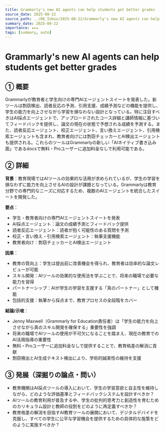 ```yaml
---
title: Grammarly's new AI agents can help students get better grades
source_date: 2025-08-22
source_path: ../06_Inbox/2025-08-22/Grammarly's new AI agents can help students get better grades.md
summary_date: 2025-08-22
importance: ★★★
tags: [summary, auto]
---
```


# Grammarly's new AI agents can help students get better grades

## ① 概要

Grammarlyが教育者と学生向けの専門AIエージェントスイートを発表した。新ツールは剽窃検出、読者反応の予測、引用支援、成績予測などの機能を提供し、学生の能力を向上させながら学習を損なわない設計となっている。特に注目すべきはAI採点エージェントで、アップロードされたコース詳細と講師情報に基づいてフィードバックを提供し、論文の現在の状態で予想される成績を予測する。また、読者反応エージェント、校正エージェント、言い換えエージェント、引用検索エージェントも含まれ、教育者向けには剽窃チェッカーとAI検出エージェントも提供される。これらのツールはGrammarlyの新しい「AIネイティブ書き込み面」であるdocsで無料・Proユーザーに追加料金なしで利用可能である。

## ② 詳細

**背景**：教育現場ではAIツールの効果的な活用が求められているが、学生の学習を損なわずに能力を向上させるAIの設計が課題となっている。Grammarlyは教育分野での専門的なニーズに対応するため、複数のAIエージェントを統合したスイートを開発した。

**要点**：
- 学生・教育者向けの専門AIエージェントスイートを発表
- AI採点エージェント：論文の成績予測とフィードバック提供
- 読者反応エージェント：読者が抱く可能性のある質問を予測
- 校正・言い換え・引用検索エージェント：執筆支援機能
- 教育者向け：剽窃チェッカーとAI検出エージェント

**因果**：
- 教育の質向上：学生は提出前に改善機会を得られ、教育者は効率的な論文レビューが可能
- スキル開発：AIツールの効果的な使用法を学ぶことで、将来の職場で必要な能力を習得
- パートナーシップ：AIが学生の学習を支援する「真のパートナー」として機能
- 包括的支援：執筆から採点まで、教育プロセスの全段階をカバー

**結論/示唆**：
- Jenny Maxwell（Grammarly for Education責任者）は「学生の能力を向上させながら真のスキル開発を確保する」重要性を強調
- 将来の職場でAIツールの使用が不可欠になることを踏まえ、現在の教育でのAI活用指導の重要性
- 無料・Proユーザーに追加料金なしで提供することで、教育格差の解消に貢献
- 剽窃検出とAI生成テキスト検出により、学術的誠実性の維持を支援

## ③ 発展（深掘りの論点・問い）

- 教育機関はAI採点ツールの導入において、学生の学習意欲と自主性を維持しながら、どのような評価基準とフィードバックシステムを設計すべきか？
- AIツールの教育利用が普及する中、学生の批判的思考力と創造性を育むためのカリキュラム設計と教師の役割をどのように再定義すべきか？
- 教育格差の解消を目指すAI教育ツールの展開において、デジタルデバイドを克服し、すべての学生に公平な学習機会を提供するための具体的な施策をどのように実施すべきか？
